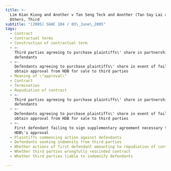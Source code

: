 ```yaml
---
title: >-
  Lim Kian Kiong and Another v Tan Seng Teck and Another (Tan Say Lai and
  Others, Third
subtitle: "[2005] SGHC 104 / 03\_June\_2005"
tags:
  - Contract
  - Contractual terms
  - Construction of contractual term
  - >-
    Third parties agreeing to purchase plaintiffs\' share in partnership with
    defendants
  - >-
    Defendants agreeing to purchase plaintiffs\' share in event of failure to
    obtain approval from HDB for sale to third parties
  - Meaning of \"approval\"
  - Contract
  - Termination
  - Repudiation of contract
  - >-
    Third parties agreeing to purchase plaintiffs\' share in partnership with
    defendants
  - >-
    Defendants agreeing to purchase plaintiffs\' share in event of failure to
    obtain approval from HDB for sale to third parties
  - >-
    First defendant failing to sign supplementary agreement necessary to obtain
    HDB\'s approval
  - Plaintiffs commencing action against defendants
  - Defendants seeking indemnity from third parties
  - Whether actions of first defendant amounting to repudiation of contract
  - Whether third parties wrongfully rescinded contract
  - Whether third parties liable to indemnify defendants

---
```


